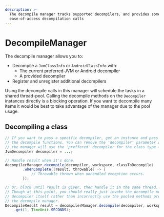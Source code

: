 ```yaml
---
description: >-
  The decompile manager tracks supported decompilers, and provides some
  ease-of-access decompilation calls
---
```


# DecompileManager

The decompile manager allows you to:

* Decompile a `JvmClassInfo` or `AndroidClassInfo` with:
  * The current preferred JVM or Android decompiler
  * A provided decompiler
* Register and unregister additional decompilers

Using the decompile calls in this manager will schedule the tasks in a shared thread-pool. Calling the decompile methods on the `Decompiler` instances directly is a blocking operation. If you want to decompile many items it would be best to take advantage of the manager due to the pool usage.

## Decompiling a class

```java
// If you want to pass a specific decompiler, get an instance and pass it to
// the decompile functions. You can remove the 'decompiler' parameter and then
// the manager will use the 'preffered' decompiler for the class type (JVM or Android)
JvmDecompiler decompiler = ...;

// Handle result when it's done.
decompilerManager.decompile(decompiler, workspace, classToDecompile)
        .whenComplete((result, throwable) -> {
            // Throwable thrown when unhandled exception occurs.
        });

// Or, block until result is given, then handle it in the same thread.
// Though at this point, you should really just invoke the decompile method on the
// decompiler itself rather than incorrectly use the pooled methods provided by
// the decompile manager.
DecompileResult result = decompilerManager.decompile(decompiler, workspace, classToDecompile)
    .get(1, TimeUnit.SECONDS);
```
